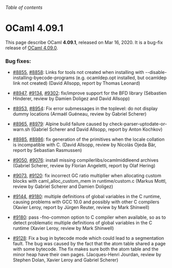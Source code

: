 <!-- ((! set title OCaml 4.09.1 !)) -->
*Table of contents*

# OCaml 4.09.1

This page describe OCaml **4.09.1**, released on Mar 16, 2020.  It is
a bug-fix release of [OCaml 4.09.0](4.09.0.html).

### Bug fixes:

- [#8855](https://github.com/ocaml/ocaml/issues/8855), [#8858](https://github.com/ocaml/ocaml/issues/8858): Links for tools not created when installing with
  --disable-installing-byecode-programs (e.g. ocamldep.opt installed, but
  ocamldep link not created)
  (David Allsopp, report by Thomas Leonard)

- [#8947](https://github.com/ocaml/ocaml/issues/8947), [#9134](https://github.com/ocaml/ocaml/issues/9134), [#9302](https://github.com/ocaml/ocaml/issues/9302): fix/improve support for the BFD library
  (Sébastien Hinderer, review by Damien Doligez and David Allsopp)

- [#8953](https://github.com/ocaml/ocaml/issues/8953), [#8954](https://github.com/ocaml/ocaml/issues/8954): Fix error submessages in the toplevel: do not display
  dummy locations
  (Armaël Guéneau, review by Gabriel Scherer)

- [#8965](https://github.com/ocaml/ocaml/issues/8965), [#8979](https://github.com/ocaml/ocaml/issues/8979): Alpine build failure caused by check-parser-uptodate-or-warn.sh
  (Gabriel Scherer and David Allsopp, report by Anton Kochkov)

- [#8985](https://github.com/ocaml/ocaml/issues/8985), [#8986](https://github.com/ocaml/ocaml/issues/8986): fix generation of the primitives when the locale collation is
  incompatible with C.
  (David Allsopp, review by Nicolás Ojeda Bär, report by Sebastian Rasmussen)

- [#9050](https://github.com/ocaml/ocaml/issues/9050), [#9076](https://github.com/ocaml/ocaml/issues/9076): install missing compilerlibs/ocamlmiddleend archives
  (Gabriel Scherer, review by Florian Angeletti, report by Olaf Hering)

- [#9073](https://github.com/ocaml/ocaml/issues/9073), [#9120](https://github.com/ocaml/ocaml/issues/9120): fix incorrect GC ratio multiplier when allocating custom blocks
  with caml_alloc_custom_mem in runtime/custom.c
  (Markus Mottl, review by Gabriel Scherer and Damien Doligez)

- [#9144](https://github.com/ocaml/ocaml/issues/9144), [#9180](https://github.com/ocaml/ocaml/issues/9180): multiple definitions of global variables in the C runtime,
  causing problems with GCC 10.0 and possibly with other C compilers
  (Xavier Leroy, report by Jürgen Reuter, review by Mark Shinwell)

- [#9180](https://github.com/ocaml/ocaml/issues/9180): pass -fno-common option to C compiler when available,
  so as to detect problematic multiple definitions of global variables
  in the C runtime
  (Xavier Leroy, review by Mark Shinwell)

- [#9128](https://github.com/ocaml/ocaml/issues/9128): Fix a bug in bytecode mode which could lead to a segmentation
  fault. The bug was caused by the fact that the atom table shared a
  page with some bytecode. The fix makes sure both the atom table and
  the minor heap have their own pages.
  (Jacques-Henri Jourdan, review by Stephen Dolan, Xavier Leroy and
   Gabriel Scherer)
